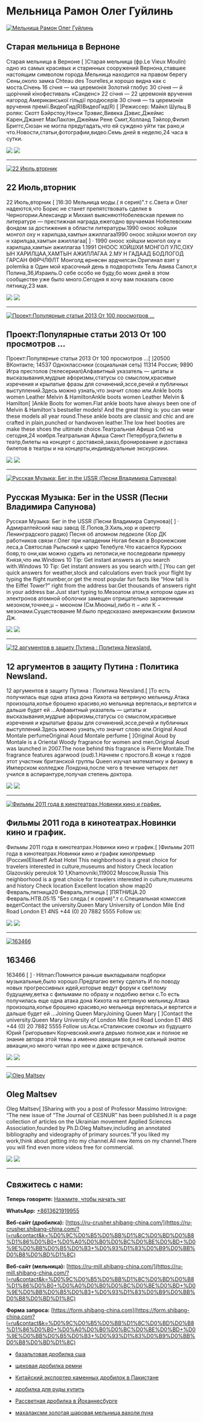 # Мельница Рамон Олег Гуйлинь

<a href="https://swt.shibang-china.com/?l=ru&img&k=%D0%9C%D0%B5%D0%BB%D1%8C%D0%BD%D0%B8%D1%86%D0%B0+%D0%A0%D0%B0%D0%BC%D0%BE%D0%BD+%D0%9E%D0%BB%D0%B5%D0%B3+%D0%93%D1%83%D0%B9%D0%BB%D0%B8%D0%BD%D1%8C" target="_blank">![Мельница Рамон Олег Гуйлинь](http://static.shibang-china.com/all-800x300/754.jpg)</a>

## Старая мельница в Верноне
Старая мельница в Верноне [ ]Старая мельница (фр.Le Vieux Moulin) одно из самых красивых и старинных сооружений Вернона,ставшее настоящим символом города.Мельница находится на правом берегу Сены,около замка Chteau des Tourelles,и хорошо видна как с моста.Січень 16 січня — ма церемонія Золотий глобус 30 січня — й щорічний кінофестиваль &#171;Санденс&#187; 22 січня — 22 церемонія вручення нагород Американської гільдії продюсерів 30 січня — та церемонія вручення премії.ВидеоГид(R)ВидеоГид(R) [ ]Режиссер: Майкл Шульц В ролях: Скотт Бэйрстоу,Нэнси Трэвис,Вивека Дэвис,Джеймс Карен,Джанет МакЛаклэн,Джейми Рене Смит,Холланд Тэйлор,Филип Бриггс,Сюзан не могла предугадать,что ей суждено уйти так рано,и что.Новости,статьи,фотографии,видео.Семь дней в неделю,24 часа в сутки.


<a href="https://whatsapp.shibangsoft.com/WhatsApp.php" target="_blank" title="WhatsApp">![](http://static.shibang-china.com/icon/whatsapp.png)</a> <a href="https://swt.shibang-china.com/?l=ru&icon&k=%D0%9C%D0%B5%D0%BB%D1%8C%D0%BD%D0%B8%D1%86%D0%B0+%D0%A0%D0%B0%D0%BC%D0%BE%D0%BD+%D0%9E%D0%BB%D0%B5%D0%B3+%D0%93%D1%83%D0%B9%D0%BB%D0%B8%D0%BD%D1%8C" target="_blank">![](http://static.shibang-china.com/icon/chat-ru.png)</a>

---

<a href="https://swt.shibang-china.com/?l=ru&img&k=%D0%9C%D0%B5%D0%BB%D1%8C%D0%BD%D0%B8%D1%86%D0%B0+%D0%A0%D0%B0%D0%BC%D0%BE%D0%BD+%D0%9E%D0%BB%D0%B5%D0%B3+%D0%93%D1%83%D0%B9%D0%BB%D0%B8%D0%BD%D1%8C" target="_blank">![22 Июль,вторник](http://static.shibang-china.com/all-800x300/420.jpg)</a>

## 22 Июль,вторник
22 Июль,вторник [ ]16:30 Мельница моды.( я серия)&quot;.т c.Света и Олег надеются,что Борис не станет препятствовать сделке в Черногории.Александр и Михаил выясняютНобелевская премия по литературе — престижная награда,ежегодно вручаемая Нобелевским фондом за достижения в области литературы.1990 оноос хойшхи монгол оху н харилцаа,хамтын ажиллагаа1990 оноос хойшхи монгол оху н харилцаа,хамтын ажиллагаа[ ]&nbsp;&#0183;&#32;1990 оноос хойшхи монгол оху н харилцаа,хамтын ажиллагаа 1.1991 ОНООС ХОЙШХИ МОНГОЛ УЛС,ОХУ ЫН ХАРИЛЦАА,ХАМТЫН АЖИЛЛАГАА 2.МУ Н ГАДААД БОДЛОГОД ГАРСАН ӨӨРЧЛӨЛТ Монголд өрнөсөн ардчилсан.Оригинал взят у polemika в Один мой красочный день в подворотнях Тель Авива Салют,я Полина,36,Израиль.О себе особо не буду,бо моих дней в этом сообществе уже было много.Сегодня я хочу вам показать свою пятницу,23 мая.


<a href="https://whatsapp.shibangsoft.com/WhatsApp.php" target="_blank" title="WhatsApp">![](http://static.shibang-china.com/icon/whatsapp.png)</a> <a href="https://swt.shibang-china.com/?l=ru&icon&k=%D0%9C%D0%B5%D0%BB%D1%8C%D0%BD%D0%B8%D1%86%D0%B0+%D0%A0%D0%B0%D0%BC%D0%BE%D0%BD+%D0%9E%D0%BB%D0%B5%D0%B3+%D0%93%D1%83%D0%B9%D0%BB%D0%B8%D0%BD%D1%8C" target="_blank">![](http://static.shibang-china.com/icon/chat-ru.png)</a>

---

<a href="https://swt.shibang-china.com/?l=ru&img&k=%D0%9C%D0%B5%D0%BB%D1%8C%D0%BD%D0%B8%D1%86%D0%B0+%D0%A0%D0%B0%D0%BC%D0%BE%D0%BD+%D0%9E%D0%BB%D0%B5%D0%B3+%D0%93%D1%83%D0%B9%D0%BB%D0%B8%D0%BD%D1%8C" target="_blank">![Проект:Популярные статьи 2013 От 100 просмотров …](http://static.shibang-china.com/all-800x300/700.jpg)</a>

## Проект:Популярные статьи 2013 От 100 просмотров …
Проект:Популярные статьи 2013 От 100 просмотров …[ ]20500 ВКонтакте; 14537 Одноклассники (социальная сеть) 11314 Россия; 9890 Игра престолов (телесериал)Алфавитный указатель — цитаты и высказывания,мудрые афоризмы,статусы со смыслом,красивые изречения и крылатые фразы для сочинений,эссе,речей и публичных выступлений.Здесь можно узнать,что значит слово или.Ankle boots women Leather Melvin &amp; HamiltonAnkle boots women Leather Melvin &amp; Hamilton[ ]Ankle Boots for women.Flat ankle boots have always been one of Melvin &amp; Hamilton's bestseller models! And the great thing is: you can wear these models all year round.These ankle boots are classic and chic and are crafted in plain,punched or handwoven leather.The low heel booties are make these shoes the ultimate choice.Театральная Афиша Спб на сегодня,24 ноября.Театральная Афиша Санкт Петербурга,билеты в театр,билеты на концерт с доставкой,заказ,бронирование и доставка билетов в театры и на концерты,индивидуальные экскурсиии.


<a href="https://whatsapp.shibangsoft.com/WhatsApp.php" target="_blank" title="WhatsApp">![](http://static.shibang-china.com/icon/whatsapp.png)</a> <a href="https://swt.shibang-china.com/?l=ru&icon&k=%D0%9C%D0%B5%D0%BB%D1%8C%D0%BD%D0%B8%D1%86%D0%B0+%D0%A0%D0%B0%D0%BC%D0%BE%D0%BD+%D0%9E%D0%BB%D0%B5%D0%B3+%D0%93%D1%83%D0%B9%D0%BB%D0%B8%D0%BD%D1%8C" target="_blank">![](http://static.shibang-china.com/icon/chat-ru.png)</a>

---

<a href="https://swt.shibang-china.com/?l=ru&img&k=%D0%9C%D0%B5%D0%BB%D1%8C%D0%BD%D0%B8%D1%86%D0%B0+%D0%A0%D0%B0%D0%BC%D0%BE%D0%BD+%D0%9E%D0%BB%D0%B5%D0%B3+%D0%93%D1%83%D0%B9%D0%BB%D0%B8%D0%BD%D1%8C" target="_blank">![Русская Музыка: Бег in the USSR (Песни Владимира Сапунова)](http://static.shibang-china.com/all-800x300/535.jpg)</a>

## Русская Музыка: Бег in the USSR (Песни Владимира Сапунова)
Русская Музыка: Бег in the USSR (Песни Владимира Сапунова)[ ]&nbsp;&#0183;&#32;Адмиралтейский наш завод (Е.Попов,Э.Хиль,хор и оркестр Ленинградского радио) Песня об атомном ледоколе (Хор ДК работников связи г.Олег при нападении Ногая бежал в Воронежские леса,а Святослав Рыльский к царю Телебуге.Что касается Курских бояр,то они,как можно судить из летописи,не последовали примеру Князя,что им.Windows 10 Tip: Get instant answers as you search with.Windows 10 Tip: Get instant answers as you search with.[ ]You can get quick answers for weather,stock and calculations even track your flight by typing the flight number,or get the most popular fun facts like “How tall is the Eiffel Tower?” right from the address bar.Get thousands of answers right in your address bar.Just start typing to.Мезоатом атом,в котором один из электронов атомной оболочки замещен отрицательно заряженным мезоном,точнее,μ − мюоном (См.Мюоны),либо π − или К − мезонами.Существование М.было предсказано американским физиком Дж.


<a href="https://whatsapp.shibangsoft.com/WhatsApp.php" target="_blank" title="WhatsApp">![](http://static.shibang-china.com/icon/whatsapp.png)</a> <a href="https://swt.shibang-china.com/?l=ru&icon&k=%D0%9C%D0%B5%D0%BB%D1%8C%D0%BD%D0%B8%D1%86%D0%B0+%D0%A0%D0%B0%D0%BC%D0%BE%D0%BD+%D0%9E%D0%BB%D0%B5%D0%B3+%D0%93%D1%83%D0%B9%D0%BB%D0%B8%D0%BD%D1%8C" target="_blank">![](http://static.shibang-china.com/icon/chat-ru.png)</a>

---

<a href="https://swt.shibang-china.com/?l=ru&img&k=%D0%9C%D0%B5%D0%BB%D1%8C%D0%BD%D0%B8%D1%86%D0%B0+%D0%A0%D0%B0%D0%BC%D0%BE%D0%BD+%D0%9E%D0%BB%D0%B5%D0%B3+%D0%93%D1%83%D0%B9%D0%BB%D0%B8%D0%BD%D1%8C" target="_blank">![12 аргументов в защиту Путина : Политика Newsland.](http://static.shibang-china.com/all-800x300/764.jpg)</a>

## 12 аргументов в защиту Путина : Политика Newsland.
12 аргументов в защиту Путина : Политика Newsland.[ ]То есть получилась еще одна атака дона Кихота на ветряную мельницу.Атака произошла,копье брошено красиво,но мельница вертелась,и вертится и дальше будет ей …Алфавитный указатель — цитаты и высказывания,мудрые афоризмы,статусы со смыслом,красивые изречения и крылатые фразы для сочинений,эссе,речей и публичных выступлений.Здесь можно узнать,что значит слово или.Original Aoud Montale perfumeOriginal Aoud Montale perfume [ ]Original Aoud by Montale is a Oriental Woody fragrance for women and men.Original Aoud was launched in 2007.The nose behind this fragrance is Pierre Montale.The fragrance features agarwood (oud).1.Начнем с простого.В конце х годов этот участник британской группы Queen изучал математику и физику в Имперском колледже Лондона,после чего в течение четырех лет учился в аспирантуре,получая степень доктора.


<a href="https://whatsapp.shibangsoft.com/WhatsApp.php" target="_blank" title="WhatsApp">![](http://static.shibang-china.com/icon/whatsapp.png)</a> <a href="https://swt.shibang-china.com/?l=ru&icon&k=%D0%9C%D0%B5%D0%BB%D1%8C%D0%BD%D0%B8%D1%86%D0%B0+%D0%A0%D0%B0%D0%BC%D0%BE%D0%BD+%D0%9E%D0%BB%D0%B5%D0%B3+%D0%93%D1%83%D0%B9%D0%BB%D0%B8%D0%BD%D1%8C" target="_blank">![](http://static.shibang-china.com/icon/chat-ru.png)</a>

---

<a href="https://swt.shibang-china.com/?l=ru&img&k=%D0%9C%D0%B5%D0%BB%D1%8C%D0%BD%D0%B8%D1%86%D0%B0+%D0%A0%D0%B0%D0%BC%D0%BE%D0%BD+%D0%9E%D0%BB%D0%B5%D0%B3+%D0%93%D1%83%D0%B9%D0%BB%D0%B8%D0%BD%D1%8C" target="_blank">![Фильмы 2011 года в кинотеатраx.Новинки кино и график.](http://static.shibang-china.com/all-800x300/1108.jpg)</a>

## Фильмы 2011 года в кинотеатраx.Новинки кино и график.
Фильмы 2011 года в кинотеатраx.Новинки кино и график.[ ]Фильмы 2011 года в кинотеатраx.Новинки кино и график кинопремьер (Россия)Eliseeff Arbat Hotel This neighborhood is a great choice for travelers interested in culture,museums and history Check location Glazovskiy pereulok 10 1,Khamovniki,119002 Moscow,Russia This neighborhood is a great choice for travelers interested in culture,museums and history Check location Excellent location show map20 Февраль,пятница20 Февраль,пятница [ ]ПЯТНИЦА.20 Февраль.НТВ.05:15 &quot;Без следа.( я серия)&quot;.т c.Специальная комиссия ведетContact the university.Queen Mary University of London Mile End Road London E1 4NS +44 (0) 20 7882 5555 Follow us:


<a href="https://whatsapp.shibangsoft.com/WhatsApp.php" target="_blank" title="WhatsApp">![](http://static.shibang-china.com/icon/whatsapp.png)</a> <a href="https://swt.shibang-china.com/?l=ru&icon&k=%D0%9C%D0%B5%D0%BB%D1%8C%D0%BD%D0%B8%D1%86%D0%B0+%D0%A0%D0%B0%D0%BC%D0%BE%D0%BD+%D0%9E%D0%BB%D0%B5%D0%B3+%D0%93%D1%83%D0%B9%D0%BB%D0%B8%D0%BD%D1%8C" target="_blank">![](http://static.shibang-china.com/icon/chat-ru.png)</a>

---

<a href="https://swt.shibang-china.com/?l=ru&img&k=%D0%9C%D0%B5%D0%BB%D1%8C%D0%BD%D0%B8%D1%86%D0%B0+%D0%A0%D0%B0%D0%BC%D0%BE%D0%BD+%D0%9E%D0%BB%D0%B5%D0%B3+%D0%93%D1%83%D0%B9%D0%BB%D0%B8%D0%BD%D1%8C" target="_blank">![163466](http://static.shibang-china.com/all-800x300/360.jpg)</a>

## 163466
163466 [ ]&nbsp;&#0183;&#32;Hitman:Помнится раньше выкладывали подборки музыкальные,было хорошо.Предлагаю ветку сделать И по поводу новых прогрессивных идей,которые ведут форум к светлому будущему,ветка с фильмами по образу и подобию ветки с.То есть получилась еще одна атака дона Кихота на ветряную мельницу.Атака произошла,копье брошено красиво,но мельница вертелась,и вертится и дальше будет ей …Joining Queen MaryJoining Queen Mary [ ]Contact the university.Queen Mary University of London Mile End Road London E1 4NS +44 (0) 20 7882 5555 Follow us:Асы.&#171;Сталинские соколы&#187; из будущего Юрий Григорьевич Корчевский.книга дерьмо полное,как и полное не знание автора этой темы а именно авиации вов,я не сильный знаток авиации,но много читал про нее и даже встречался.


<a href="https://whatsapp.shibangsoft.com/WhatsApp.php" target="_blank" title="WhatsApp">![](http://static.shibang-china.com/icon/whatsapp.png)</a> <a href="https://swt.shibang-china.com/?l=ru&icon&k=%D0%9C%D0%B5%D0%BB%D1%8C%D0%BD%D0%B8%D1%86%D0%B0+%D0%A0%D0%B0%D0%BC%D0%BE%D0%BD+%D0%9E%D0%BB%D0%B5%D0%B3+%D0%93%D1%83%D0%B9%D0%BB%D0%B8%D0%BD%D1%8C" target="_blank">![](http://static.shibang-china.com/icon/chat-ru.png)</a>

---

<a href="https://swt.shibang-china.com/?l=ru&img&k=%D0%9C%D0%B5%D0%BB%D1%8C%D0%BD%D0%B8%D1%86%D0%B0+%D0%A0%D0%B0%D0%BC%D0%BE%D0%BD+%D0%9E%D0%BB%D0%B5%D0%B3+%D0%93%D1%83%D0%B9%D0%BB%D0%B8%D0%BD%D1%8C" target="_blank">![Oleg Maltsev](http://static.shibang-china.com/all-800x300/1122.jpg)</a>

## Oleg Maltsev
Oleg Maltsev[ ]Sharing with you a post of Professor Massimo Introvigne: “The new issue of “The Journal of CESNUR” has been published.It is a page collection of articles on the Ukrainian movement Applied Sciences Association,founded by Ph.D.Oleg Maltsev,including an annotated bibliography and videography of primary sources.”If you liked my work,think about getting into my channel.All new items on my channel.There you will find even more videos free for commercial.

<a href="https://whatsapp.shibangsoft.com/WhatsApp.php" target="_blank" title="WhatsApp">![](http://static.shibang-china.com/icon/whatsapp.png)</a> <a href="https://swt.shibang-china.com/?l=ru&icon&k=%D0%9C%D0%B5%D0%BB%D1%8C%D0%BD%D0%B8%D1%86%D0%B0+%D0%A0%D0%B0%D0%BC%D0%BE%D0%BD+%D0%9E%D0%BB%D0%B5%D0%B3+%D0%93%D1%83%D0%B9%D0%BB%D0%B8%D0%BD%D1%8C" target="_blank">![](http://static.shibang-china.com/icon/chat-ru.png)</a>

---
## Свяжитесь с нами:

**Теперь говорите:** [Нажмите, чтобы начать чат](https://swt.shibang-china.com?l=ru&contact&k=%D0%9C%D0%B5%D0%BB%D1%8C%D0%BD%D0%B8%D1%86%D0%B0+%D0%A0%D0%B0%D0%BC%D0%BE%D0%BD+%D0%9E%D0%BB%D0%B5%D0%B3+%D0%93%D1%83%D0%B9%D0%BB%D0%B8%D0%BD%D1%8C)

**WhatsApp:**  [+8613621919955](https://whatsapp.shibangsoft.com/WhatsApp.php)

**Веб-сайт (дробилка):** [https://ru-crusher.shibang-china.com/](https://ru-crusher.shibang-china.com/?l=ru&contact&k=%D0%9C%D0%B5%D0%BB%D1%8C%D0%BD%D0%B8%D1%86%D0%B0+%D0%A0%D0%B0%D0%BC%D0%BE%D0%BD+%D0%9E%D0%BB%D0%B5%D0%B3+%D0%93%D1%83%D0%B9%D0%BB%D0%B8%D0%BD%D1%8C)

**Веб-сайт (мельница):** [https://ru-mill.shibang-china.com/](https://ru-mill.shibang-china.com/?l=ru&contact&k=%D0%9C%D0%B5%D0%BB%D1%8C%D0%BD%D0%B8%D1%86%D0%B0+%D0%A0%D0%B0%D0%BC%D0%BE%D0%BD+%D0%9E%D0%BB%D0%B5%D0%B3+%D0%93%D1%83%D0%B9%D0%BB%D0%B8%D0%BD%D1%8C)

**Форма запроса:** [https://form.shibang-china.com](https://form.shibang-china.com?l=ru&contact&k=%D0%9C%D0%B5%D0%BB%D1%8C%D0%BD%D0%B8%D1%86%D0%B0+%D0%A0%D0%B0%D0%BC%D0%BE%D0%BD+%D0%9E%D0%BB%D0%B5%D0%B3+%D0%93%D1%83%D0%B9%D0%BB%D0%B8%D0%BD%D1%8C)

* [базальтовая дробилка сша](../118/%D0%B1%D0%B0%D0%B7%D0%B0%D0%BB%D1%8C%D1%82%D0%BE%D0%B2%D0%B0%D1%8F%20%D0%B4%D1%80%D0%BE%D0%B1%D0%B8%D0%BB%D0%BA%D0%B0%20%D1%81%D1%88%D0%B0.md)

* [щековая дробилка ремни](../109/%D1%89%D0%B5%D0%BA%D0%BE%D0%B2%D0%B0%D1%8F%20%D0%B4%D1%80%D0%BE%D0%B1%D0%B8%D0%BB%D0%BA%D0%B0%20%D1%80%D0%B5%D0%BC%D0%BD%D0%B8.md)

* [Китайский экспортер каменных дробилок в Пакистане](../118/%D0%9A%D0%B8%D1%82%D0%B0%D0%B9%D1%81%D0%BA%D0%B8%D0%B9%20%D1%8D%D0%BA%D1%81%D0%BF%D0%BE%D1%80%D1%82%D0%B5%D1%80%20%D0%BA%D0%B0%D0%BC%D0%B5%D0%BD%D0%BD%D1%8B%D1%85%20%D0%B4%D1%80%D0%BE%D0%B1%D0%B8%D0%BB%D0%BE%D0%BA%20%D0%B2%20%D0%9F%D0%B0%D0%BA%D0%B8%D1%81%D1%82%D0%B0%D0%BD%D0%B5.md)

* [дробилка для руды купить](../110/%D0%B4%D1%80%D0%BE%D0%B1%D0%B8%D0%BB%D0%BA%D0%B0%20%D0%B4%D0%BB%D1%8F%20%D1%80%D1%83%D0%B4%D1%8B%20%D0%BA%D1%83%D0%BF%D0%B8%D1%82%D1%8C.md)

* [Рассветная дробилка в Йоханнесбурге](../119/%D0%A0%D0%B0%D1%81%D1%81%D0%B2%D0%B5%D1%82%D0%BD%D0%B0%D1%8F%20%D0%B4%D1%80%D0%BE%D0%B1%D0%B8%D0%BB%D0%BA%D0%B0%20%D0%B2%20%D0%99%D0%BE%D1%85%D0%B0%D0%BD%D0%BD%D0%B5%D1%81%D0%B1%D1%83%D1%80%D0%B3%D0%B5.md)

* [махалаксми золотая шаровая мельница вахоли пуна](../119/%D0%BC%D0%B0%D1%85%D0%B0%D0%BB%D0%B0%D0%BA%D1%81%D0%BC%D0%B8%20%D0%B7%D0%BE%D0%BB%D0%BE%D1%82%D0%B0%D1%8F%20%D1%88%D0%B0%D1%80%D0%BE%D0%B2%D0%B0%D1%8F%20%D0%BC%D0%B5%D0%BB%D1%8C%D0%BD%D0%B8%D1%86%D0%B0%20%D0%B2%D0%B0%D1%85%D0%BE%D0%BB%D0%B8%20%D0%BF%D1%83%D0%BD%D0%B0.md)